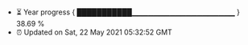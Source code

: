 - ⏳ Year progress { ███████████▁▁▁▁▁▁▁▁▁▁▁▁▁▁▁▁▁▁▁ } 38.69 %
- ⏰ Updated on Sat, 22 May 2021 05:32:52 GMT

